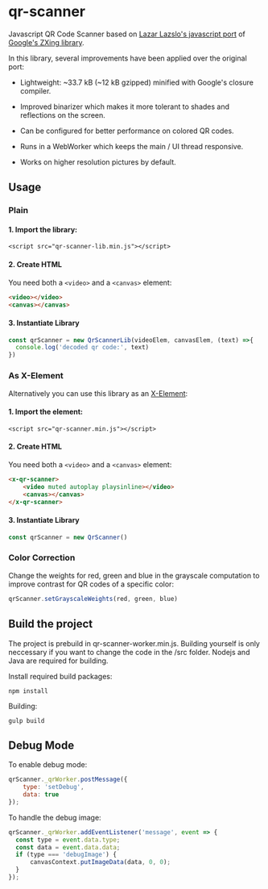 # qr-scanner

Javascript QR Code Scanner based on [Lazar Lazslo's javascript port](https://github.com/LazarSoft/jsqrcode) of [Google's ZXing library](https://github.com/zxing/zxing).

In this library, several improvements have been applied over the original port:

- Lightweight: ~33.7 kB (~12 kB gzipped) minified with Google's closure compiler.

- Improved binarizer which makes it more tolerant to shades and reflections on the screen.

- Can be configured for better performance on colored QR codes.

- Runs in a WebWorker which keeps the main / UI thread responsive.

- Works on higher resolution pictures by default.


## Usage

### Plain 

#### 1. Import the library:
```
<script src="qr-scanner-lib.min.js"></script>
```

#### 2. Create HTML
You need both a `<video>` and a `<canvas>` element: 
```html
<video></video>
<canvas></canvas>

```

#### 3. Instantiate Library
```js
const qrScanner = new QrScannerLib(videoElem, canvasElem, (text) =>{
  console.log('decoded qr code:', text)
})
```

### As X-Element
Alternatively you can use this library as an [X-Element](https://github.com/nimiq/x-element):

#### 1. Import the element:
```
<script src="qr-scanner.min.js"></script>
```

#### 2. Create HTML
You need both a `<video>` and a `<canvas>` element: 
```html
<x-qr-scanner>
    <video muted autoplay playsinline></video>
    <canvas></canvas>
</x-qr-scanner>

```

#### 3. Instantiate Library
```js
const qrScanner = new QrScanner()
```


### Color Correction
Change the weights for red, green and blue in the grayscale computation to improve contrast for QR codes of a
specific color:

```js
qrScanner.setGrayscaleWeights(red, green, blue)
```

## Build the project
The project is prebuild in qr-scanner-worker.min.js. Building yourself is only neccessary if you want to change the code in
the /src folder. Nodejs and Java are required for building.

Install required build packages:
```batch
npm install
```

Building:
```batch
gulp build
```

## Debug Mode

To enable debug mode:
```js
qrScanner._qrWorker.postMessage({
    type: 'setDebug',
    data: true
});
```

To handle the debug image:
```js
qrScanner._qrWorker.addEventListener('message', event => {
  const type = event.data.type;
  const data = event.data.data;
  if (type === 'debugImage') {
      canvasContext.putImageData(data, 0, 0);
  }
});
```
